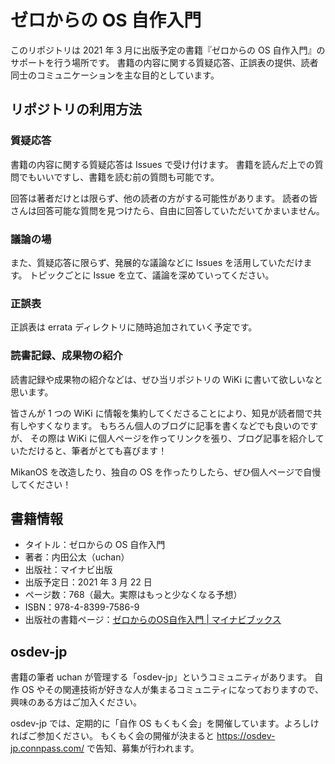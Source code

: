 # ゼロからの OS 自作入門

このリポジトリは 2021 年 3 月に出版予定の書籍『ゼロからの OS 自作入門』のサポートを行う場所です。
書籍の内容に関する質疑応答、正誤表の提供、読者同士のコミュニケーションを主な目的としています。

## リポジトリの利用方法

### 質疑応答

書籍の内容に関する質疑応答は Issues で受け付けます。
書籍を読んだ上での質問でもいいですし、書籍を読む前の質問も可能です。

回答は著者だけとは限らず、他の読者の方がする可能性があります。
読者の皆さんは回答可能な質問を見つけたら、自由に回答していただいてかまいません。

### 議論の場

また、質疑応答に限らず、発展的な議論などに Issues を活用していただけます。
トピックごとに Issue を立て、議論を深めていってください。

### 正誤表

正誤表は errata ディレクトリに随時追加されていく予定です。

### 読書記録、成果物の紹介

読書記録や成果物の紹介などは、ぜひ当リポジトリの WiKi に書いて欲しいなと思います。

皆さんが 1 つの WiKi に情報を集約してくださることにより、知見が読者間で共有しやすくなります。
もちろん個人のブログに記事を書くなどでも良いのですが、
その際は WiKi に個人ページを作ってリンクを張り、ブログ記事を紹介していただけると、筆者がとても喜びます！

MikanOS を改造したり、独自の OS を作ったりしたら、ぜひ個人ページで自慢してください！

## 書籍情報

- タイトル：ゼロからの OS 自作入門
- 著者：内田公太（uchan）
- 出版社：マイナビ出版
- 出版予定日：2021 年 3 月 22 日
- ページ数：768（最大。実際はもっと少なくなる予想）
- ISBN：978-4-8399-7586-9
- 出版社の書籍ページ：[ゼロからのOS自作入門 | マイナビブックス](https://book.mynavi.jp/ec/products/detail/id=121220)

## osdev-jp

書籍の筆者 uchan が管理する「osdev-jp」というコミュニティがあります。
自作 OS やその関連技術が好きな人が集まるコミュニティになっておりますので、興味のある方はご加入ください。

osdev-jp では、定期的に「自作 OS もくもく会」を開催しています。よろしければご参加ください。
もくもく会の開催が決まると https://osdev-jp.connpass.com/ で告知、募集が行われます。
